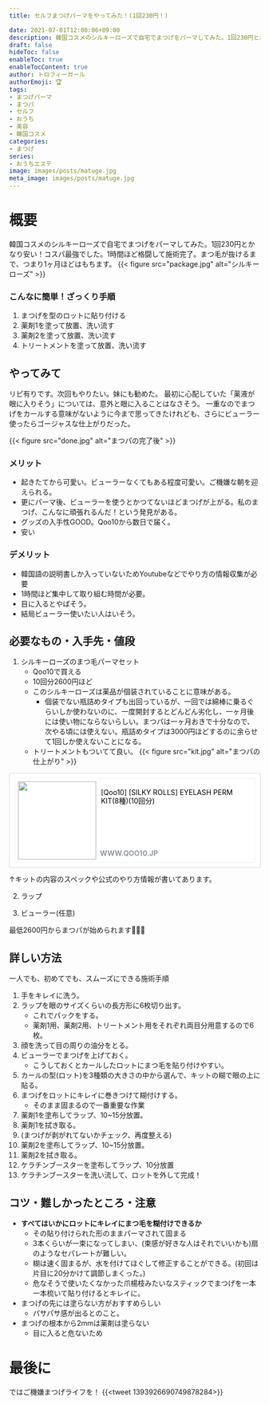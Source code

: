 ```yaml
---
title: セルフまつげパーマをやってみた！(1回230円！)

date: 2021-07-01T12:00:06+09:00
description: 韓国コスメのシルキーローズで自宅でまつげをパーマしてみた。1回230円とかなり安い！コスパ最強でした。
draft: false
hideToc: false
enableToc: true
enableTocContent: true
author: トロフィーガール
authorEmoji: 🏆
tags:
- まつげパーマ
- まつパ
- セルフ
- おうち
- 美容
- 韓国コスメ
categories:
- まつげ
series:
- おうちエステ
image: images/posts/matuge.jpg
meta_image: images/posts/matuge.jpg
---
```


# 概要
韓国コスメのシルキーローズで自宅でまつげをパーマしてみた。1回230円とかなり安い！コスパ最強でした。1時間ほど格闘して施術完了。まつ毛が抜けるまで、つまり1ヶ月ほどはもちます。
{{< figure src="package.jpg" alt="シルキーローズ" >}}

### こんなに簡単！ざっくり手順
1. まつげを型のロットに貼り付ける
2. 薬剤1を塗って放置、洗い流す
3. 薬剤2を塗って放置、洗い流す
3. トリートメントを塗って放置、洗い流す

## やってみて
リピ有りです。次回もやりたい。妹にも勧めた。
最初に心配していた「薬液が眼に入りそう」については、意外と眼に入ることはなさそう。
一重なのでまつげをカールする意味がないように今まで思ってきたけれども、さらにビューラー使ったらゴージャスな仕上がりだった。

{{< figure src="done.jpg" alt="まつパの完了後" >}}

### メリット
- 起きたてから可愛い。ビューラーなくてもある程度可愛い。ご機嫌な朝を迎えられる。
- 更にパーマ後、ビューラーを使うとかつてないほどまつげが上がる。私のまつげ、こんなに頑張れるんだ！という発見がある。
- グッズの入手性GOOD。Qoo10から数日で届く。
- 安い

### デメリット
- 韓国語の説明書しか入っていないためYoutubeなどでやり方の情報収集が必要
- 1時間ほど集中して取り組む時間が必要。
- 目に入るとやばそう。
- 結局ビューラー使いたい人はいそう。

## 必要なもの・入手先・値段
1. シルキーローズのまつ毛パーマセット
    - Qoo10で買える
    - 10回分2600円ほど
    - このシルキーローズは薬品が個装されていることに意味がある。
        - 個装でない瓶詰めタイプも出回っているが、一回では綿棒に乗るぐらいしか使わないのに、一度開封するとどんどん劣化し、一ヶ月後には使い物にならないらしい。まつパは一ヶ月おきで十分なので、次やる頃には使えない。瓶詰めタイプは3000円ほどするのに余らせて1回しか使えないことになる。
    - トリートメントもついてて良い。
{{< figure src="kit.jpg" alt="まつパの仕上がり" >}}
<div class='shr_item' style='position:relative; min-height:158px; margin:12px 0; padding:9px 10px; border:1px solid #dbdbdb; border-radius:1px; background-color:#fff;'><div class='item_dtl' style='position:relative; height:158px; padding:5px; border:1px solid #f0f1f4;'><span class='thmb' style='float:left; overflow:hidden; width:156px; height:156px; margin-right:9px; border:1px solid #e7e7e7;'><a href='https://www.qoo10.jp/su/1290092511/Q170443461'><img src='https://gd.image-qoo10.jp/li/865/032/3345032865.g_400-w-st_g.jpg' width='156' alt='' style='vertical-align: middle; border: 0 none;'></a></span><p class='tit' style='overflow:hidden; max-height:68px; margin-bottom:7px; line-height:17px; color:#000;'>[Qoo10] [SILKY ROLLS] EYELASH PERM KIT(8種)(10回分)</p><span class='url' style='position:absolute; left:170px; bottom:10px; display:block; font-weight:bold; color:#9197a3;'>WWW.QOO10.JP</span></div></div>
↑キットの内容のスペックや公式のやり方情報が書いてあります。

2. ラップ

3. ビューラー(任意)


最低2600円からまつパが始められます🥺🥺🥺


## 詳しい方法
一人でも、初めてでも、スムーズにできる施術手順
1. 手をキレイに洗う。
2. ラップを眼のサイズくらいの長方形に6枚切り出す。
    - これでパックをする。
    - 薬剤1用、薬剤2用、トリートメント用をそれぞれ両目分用意するので6枚。
2. 顔を洗って目の周りの油分をとる。
3. ビューラーでまつげを上げておく。
    - こうしておくとカールしたロットにまつ毛を貼り付けやすい。
4. カールの型(ロット)を3種類の大きさの中から選んで、キットの糊で眼の上に貼る。
5. まつげをロットにキレイに巻きつけて糊付けする。
    - そのまま固まるので一番重要な作業
6. 薬剤1を塗布してラップ、10~15分放置。
7. 薬剤1を拭き取る。
8. (まつげが剥がれてないかチェック、再度整える)
9. 薬剤2を塗布してラップ、10~15分放置。
10. 薬剤2を拭き取る。
11. ケラチンブースターを塗布してラップ、10分放置
11. ケラチンブースターを洗い流して、ロットを外して完成！

## コツ・難しかったところ・注意
- **すべてはいかにロットにキレイにまつ毛を糊付けできるか**
    - その貼り付けられた形のままパーマされて固まる
    - 3本くらいが一束になってしまい、(束感が好きな人はそれでいいかも)扇のようなセパレートが難しい。
    - 糊は速く固まるが、水を付けてほぐして修正することができる。(初回は片目に20分かけて調節しまくった。)
    - 危なそうで使いたくなかった爪楊枝みたいなスティックでまつげを一本一本梳いて貼り付けるとキレイに。
- まつげの先には塗らない方がおすすめらしい
    - パサパサ感が出るとのこと。
- まつげの根本から2mmは薬剤は塗らない
    - 目に入ると危ないため

# 最後に
ではご機嫌まつげライフを！
{{<tweet 1393926690749878284>}}